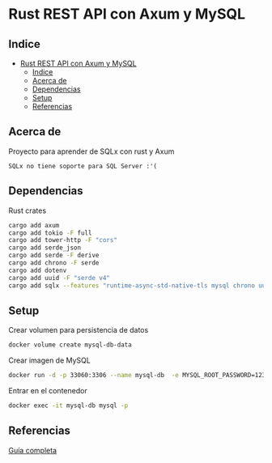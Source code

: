 # Rust REST API con Axum y MySQL

## Indice

- [Rust REST API con Axum y MySQL](#rust-rest-api-con-axum-y-mysql)
  - [Indice](#indice)
  - [Acerca de](#acerca-de)
  - [Dependencias](#dependencias)
  - [Setup](#setup)
  - [Referencias](#referencias)

## Acerca de

Proyecto para aprender de SQLx con rust y Axum

`SQLx no tiene soporte para SQL Server :'(`

## Dependencias

Rust crates

```bash
cargo add axum
cargo add tokio -F full
cargo add tower-http -F "cors"
cargo add serde_json
cargo add serde -F derive
cargo add chrono -F serde
cargo add dotenv
cargo add uuid -F "serde v4"
cargo add sqlx --features "runtime-async-std-native-tls mysql chrono uuid"
```

## Setup

Crear volumen para persistencia de datos

```bash
docker volume create mysql-db-data
```

Crear imagen de MySQL

```bash
docker run -d -p 33060:3306 --name mysql-db  -e MYSQL_ROOT_PASSWORD=123456 --mount src=mysql-db-data,dst=/var/lib/mysql mysql
```

Entrar en el contenedor

```bash
docker exec -it mysql-db mysql -p
```

## Referencias

[Guía completa](https://medium.com/@raditzlawliet/build-crud-rest-api-with-rust-and-mysql-using-axum-sqlx-d7e50b3cd130)
